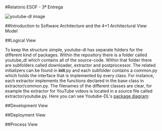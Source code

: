 #Relatório ESOF - 3ª Entrega

![youtube-dl image](https://github.com/atomicscale/youtube-dl/blob/master/ESOF-Docs/images1/youtube-dl.jpg)


##Introduction to Software Architecture and the 4+1 Architectural View Model

##Logical View

  To keep the structure simple, youtube-dl has separate folders for the different kind of packages. Within the repository there is a folder called youtube_dl which contains all of the source-code. Within that folder there are subfolders called downloader, extractor and postprocessor. The related initializers can be found in __init__.py and each subfolder contains a common.py which holds the interface that is implemented by every class. For instance, each extractor implements the functions declared in the base class in extractor/common.py. The filenames of the different classes are clear, for example the extractor for YouTube videos is located in a source file called extractor/youtube.py. Here you can see Youtube-DL's [package diagram](https://en.wikipedia.org/wiki/Package_diagram):

##Development View

##Deployment View

##Process View
